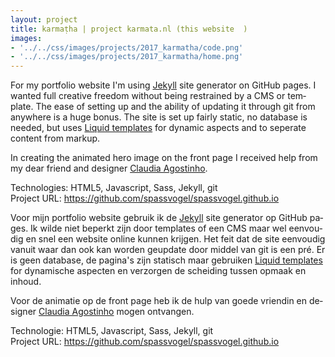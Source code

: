 ```yaml
---
layout: project
title: karmaṭha | project karmata.nl (this website  )
images: 
- '../../css/images/projects/2017_karmatha/code.png'
- '../../css/images/projects/2017_karmatha/home.png'
---
```

<section class="content-block" id="">
    <div class="multi-lang-block">
        <div lang="en">
            <p>
                For my portfolio website I'm using <a href='https://jekyllrb.com/'>Jekyll</a> site generator on GitHub pages. I wanted full creative freedom without being restrained by a CMS or template. The ease of setting up and the ability of updating it through git from anywhere is a huge bonus. The site is set up fairly static, no database is needed, but uses <a href='https://shopify.github.io/liquid/'>Liquid templates</a> for dynamic aspects and to seperate content from markup.
            </p> 
            <p>
                In creating the animated hero image on the front page I received help from my dear friend and designer <a href="https://www.linkedin.com/in/claudia-agostinho-28522582/">Claudia Agostinho</a>.
            </p> 
            <p>
                Technologies: HTML5, Javascript, Sass, Jekyll, git
                <br>
                Project URL: <a href="https://github.com/spassvogel/spassvogel.github.io">https://github.com/spassvogel/spassvogel.github.io</a>
            </p>
        </div>
        <div lang="nl">
        <p>
                Voor mijn portfolio website gebruik ik de <a href='https://jekyllrb.com/'>Jekyll</a> site generator op GitHub pages. Ik wilde niet beperkt zijn door templates of een CMS maar wel eenvoudig en snel een website online kunnen krijgen. Het feit dat de site eenvoudig vanuit waar dan ook kan worden geupdate door middel van git is een pré. Er is geen database, de pagina's zijn statisch maar gebruiken  <a href='https://shopify.github.io/liquid/'>Liquid templates</a> for dynamische aspecten en verzorgen de scheiding tussen opmaak en inhoud.
            </p> 
            <p>
                Voor de animatie op de front page heb ik de hulp van goede vriendin en designer <a href="https://www.linkedin.com/in/claudia-agostinho-28522582/">Claudia Agostinho</a> mogen ontvangen.
            </p> 
            <p>
                Technologie: HTML5, Javascript,  Sass, Jekyll, git
                <br>
                Project URL: <a href="https://github.com/spassvogel/spassvogel.github.io">https://github.com/spassvogel/spassvogel.github.io</a>
            </p>
        </div>
      </div>
</section>